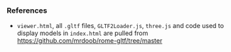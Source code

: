 ### References

- `viewer.html`, all `.gltf` files, `GLTF2Loader.js`, `three.js` and code used to display models in `index.html` are pulled from https://github.com/mrdoob/rome-gltf/tree/master
